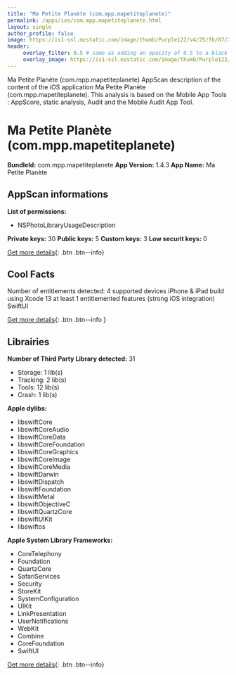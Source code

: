 ```yaml
---
title: "Ma Petite Planète (com.mpp.mapetiteplanete)"
permalink: /apps/ios/com.mpp.mapetiteplanete.html
layout: single
author_profile: false
image: https://is1-ssl.mzstatic.com/image/thumb/Purple122/v4/25/fb/87/25fb879e-1385-88be-f771-7b8b4ebf4e62/AppIcon-0-0-1x_U007emarketing-0-0-0-7-0-0-sRGB-0-0-0-GLES2_U002c0-512MB-85-220-0-0.png/512x512bb.jpg
header: 
     overlay_filter: 0.5 # same as adding an opacity of 0.5 to a black background
     overlay_image: https://is1-ssl.mzstatic.com/image/thumb/Purple122/v4/25/fb/87/25fb879e-1385-88be-f771-7b8b4ebf4e62/AppIcon-0-0-1x_U007emarketing-0-0-0-7-0-0-sRGB-0-0-0-GLES2_U002c0-512MB-85-220-0-0.png/512x512bb.jpg
---
```

Ma Petite Planète (com.mpp.mapetiteplanete) AppScan description of the content of the iOS application Ma Petite Planète (com.mpp.mapetiteplanete). This analysis is based on the Mobile App Tools : AppScore, static analysis, Audit and the Mobile Audit App Tool.

# Ma Petite Planète (com.mpp.mapetiteplanete)

**BundleId:** com.mpp.mapetiteplanete
**App Version:** 1.4.3
**App Name:** Ma Petite Planète


## AppScan informations 

**List of permissions:** 
- NSPhotoLibraryUsageDescription
  
  
**Private keys:** 30
**Public keys:** 5
**Custom keys:** 3
**Low securit keys:** 0
  
[Get more details](/pricing.html){: .btn .btn--info}

## Cool Facts

Number of entitlements detected: 4
supported devices iPhone & iPad
build using Xcode 13
at least 1 entitlemented features (strong iOS integration)
SwiftUI
  
[Get more details](/pricing.html){: .btn .btn--info }

## Librairies 
**Number of Third Party Library detected:** 31
- Storage: 1 lib(s)
- Tracking: 2 lib(s)
- Tools: 12 lib(s)
- Crash: 1 lib(s)


**Apple dylibs:**
- libswiftCore
- libswiftCoreAudio
- libswiftCoreData
- libswiftCoreFoundation
- libswiftCoreGraphics
- libswiftCoreImage
- libswiftCoreMedia
- libswiftDarwin
- libswiftDispatch
- libswiftFoundation
- libswiftMetal
- libswiftObjectiveC
- libswiftQuartzCore
- libswiftUIKit
- libswiftos


**Apple System Library Frameworks:**
- CoreTelephony
- Foundation
- QuartzCore
- SafariServices
- Security
- StoreKit
- SystemConfiguration
- UIKit
- LinkPresentation
- UserNotifications
- WebKit
- Combine
- CoreFoundation
- SwiftUI


  
[Get more details](/pricing.html){: .btn .btn--info}


